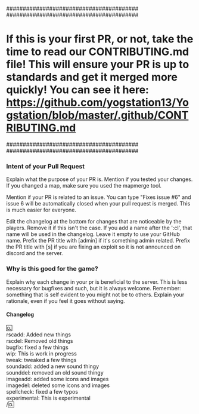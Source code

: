 ########################################
########################################
# If this is your first PR, or not, take the time to read our CONTRIBUTING.md file! This will ensure your PR is up to standards and get it merged more quickly! You can see it here: https://github.com/yogstation13/Yogstation/blob/master/.github/CONTRIBUTING.md
########################################
########################################

### Intent of your Pull Request

Explain what the purpose of your PR is.
Mention if you tested your changes. If you changed a map, make sure you used the mapmerge tool.

Mention if your PR is related to an issue.
You can type "Fixes issue #6" and issue 6 will be automatically closed when your pull request is merged. This is much easier for everyone.

Edit the changelog at the bottom for changes that are noticeable by the players. Remove it if this isn't the case.
If you add a name after the ':cl', that name will be used in the changelog. Leave it empty to use your GitHub name.
Prefix the PR title with [admin] if it's something admin related.
Prefix the PR title with [s] if you are fixing an exploit so it is not announced on discord and the server.

### Why is this good for the game?

Explain why each change in your pr is beneficial to the server.
This is less necessary for bugfixes and such, but it is always welcome.
Remember: something that is self evident to you might not be to others. Explain your rationale, even if you feel it goes without saying.

#### Changelog

:cl:  
rscadd: Added new things  
rscdel: Removed old things  
bugfix: fixed a few things  
wip: This is work in progress  
tweak: tweaked a few things  
soundadd: added a new sound thingy  
sounddel: removed an old sound thingy  
imageadd: added some icons and images  
imagedel: deleted some icons and images  
spellcheck: fixed a few typos  
experimental: This is experimental  
/:cl:
